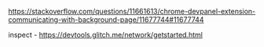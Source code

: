 https://stackoverflow.com/questions/11661613/chrome-devpanel-extension-communicating-with-background-page/11677744#11677744

inspect - https://devtools.glitch.me/network/getstarted.html

